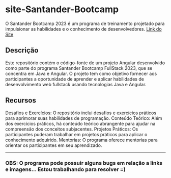 # site-Santander-Bootcamp
O Santander Bootcamp 2023 é um programa de treinamento projetado para impulsionar as habilidades e o conhecimento de desenvolvedores.
[Link do Site](https://diogovilela12.github.io/site-Santander-Bootcamp/)

## Descrição
Este repositório contém o código-fonte de um projeto Angular desenvolvido como parte do programa Santander Bootcamp FullStack 2023, que se concentra em Java e Angular.
O projeto tem como objetivo fornecer aos participantes a oportunidade de aprender e aplicar habilidades de desenvolvimento web fullstack usando tecnologias Java e Angular.

## Recursos
Desafios e Exercícios: O repositório inclui desafios e exercícios práticos para aprimorar suas habilidades de programação.
Conteúdo Teórico: Além dos exercícios práticos, há conteúdo teórico abrangente para ajudar na compreensão dos conceitos subjacentes.
Projetos Práticos: Os participantes puderam trabalhar em projetos práticos para aplicar o conhecimento adquirido.
Mentorias: O programa oferece mentorias para orientar os participantes em seu aprendizado.

---
### OBS: O programa pode possuir alguns bugs em relação a links e imagens... Estou trabalhando para resolver =)
